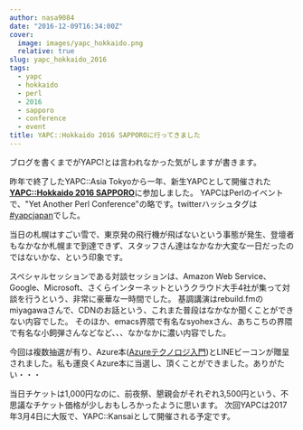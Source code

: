 ```yaml
---
author: nasa9084
date: "2016-12-09T16:34:00Z"
cover:
  image: images/yapc_hokkaido.png
  relative: true
slug: yapc_hokkaido_2016
tags:
  - yapc
  - hokkaido
  - perl
  - 2016
  - sapporo
  - conference
  - event
title: YAPC::Hokkaido 2016 SAPPOROに行ってきました
---
```



ブログを書くまでがYAPC!とは言われなかった気がしますが書きます。

昨年で終了したYAPC::Asia Tokyoから一年、新生YAPCとして開催された[**YAPC::Hokkaido 2016 SAPPORO**](http://yapcjapan.org/2016hokkaido/)に参加しました。
YAPCはPerlのイベントで、"Yet Another Perl Conference"の略です。twitterハッシュタグは[#yapcjapan](https://twitter.com/hashtag/yapcjapan)でした。

当日の札幌はすごい雪で、東京発の飛行機が飛ばないという事態が発生、登壇者もなかなか札幌まで到達できず、スタッフさん達はなかなか大変な一日だったのではないかな、という印象です。

スペシャルセッションである対談セッションは、Amazon Web Service、Google、Microsoft、さくらインターネットというクラウド大手4社が集って対談を行うという、非常に豪華な一時間でした。
基調講演はrebuild.fmのmiyagawaさんで、CDNのお話という、これまた普段はなかなか聞くことができない内容でした。
そのほか、emacs界隈で有名なsyohexさん、あちこちの界隈で有名な小飼弾さんなどなど、、、なかなかに濃い内容でした。

今回は複数抽選が有り、Azure本([Azureテクノロジ入門](http://amzn.to/2hpRrQj]))とLINEビーコンが贈呈されました。私も運良くAzure本に当選し、頂くことができました。ありがたい・・・

当日チケットは1,000円なのに、前夜祭、懇親会がそれぞれ3,500円という、不思議なチケット価格が少しおもしろかったように思います。
次回YAPCは2017年3月4日に大阪で、YAPC::Kansaiとして開催される予定です。

